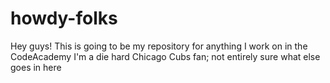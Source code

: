 # howdy-folks

Hey guys! This is going to be my repository for anything I work on in the CodeAcademy
I'm a die hard Chicago Cubs fan; not entirely sure what else goes in here
